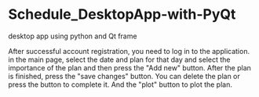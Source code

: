 # Schedule_DesktopApp-with-PyQt
desktop app using python and Qt frame

After successful account registration, you need to log in to the application. in the main page, select the date and plan for that day and select the importance of 
the plan and then press the "Add new" button. After the plan is finished, press the "save changes" button. You can delete the plan or press the button to complete it.
And the "plot" button to plot the plan.
